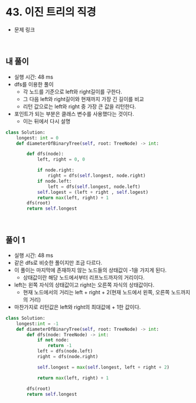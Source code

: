 # 43. 이진 트리의 직경

- 문제 링크

<br>

## 내 풀이

- 실행 시간: 48 ms
- dfs를 이용한 풀이
    - 각 노드를 기준으로 left와 right길이를 구한다.
    - 그 다음 left와 right길이와 현재까지 가장 긴 길이를 비교
    - 리턴 값으로는 left와 right 중 가장 큰 값을 리턴한다.
- 포인트가 되는 부분은  클래스 변수를 사용했다는 것이다.
    - 이는 뒤에서 다시 설명

```python
class Solution:
    longest: int = 0
    def diameterOfBinaryTree(self, root: TreeNode) -> int:

        def dfs(node):
            left, right = 0, 0

            if node.right:
                right = dfs(self.longest, node.right)
            if node.left:
                left = dfs(self.longest, node.left)
            self.logest = (left + right , self.logest)
            return max(left, right) + 1
        dfs(root)
        return self.longest
```

<br>

## 풀이 1

- 실행 시간: 48 ms
- 같은 dfs로 비슷한 풀이지만 조금 다르다.
- 이 풀이는 마지막에 존재하지 않는 노드들의 상태값이 -1을 가지게 된다.
    - 상태값이란 해당 노드에서부터 리프노드까자의 거리이다.
- left는 왼쪽 자식의 상태값이고 right는 오른쪽 자식의 상태값이다.
    - 현재 노드에서의 거리는 left + right + 2(현재 노드에서 왼쪽, 오른쪽 노드까지의 거리)
- 마찬가지로 리턴값은 left와 right의 최대값에 + 1한 값이다.

```python
class Solution:
    longest:int = -1
    def diameterOfBinaryTree(self, root: TreeNode) -> int:
        def dfs(node: TreeNode) -> int:
            if not node:
                return -1
            left = dfs(node.left)
            right = dfs(node.right)

            self.longest = max(self.longest, left + right + 2)

            return max(left, right) + 1

        dfs(root)
        return self.longest
```